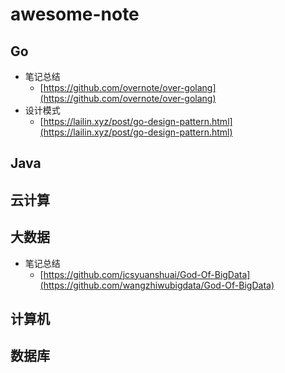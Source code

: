 # awesome-note

## Go

- 笔记总结
  - [https://github.com/overnote/over-golang](https://github.com/overnote/over-golang)
- 设计模式
  - [https://lailin.xyz/post/go-design-pattern.html](https://lailin.xyz/post/go-design-pattern.html)

## Java

## 云计算

## 大数据

- 笔记总结
  - [https://github.com/jcsyuanshuai/God-Of-BigData](https://github.com/wangzhiwubigdata/God-Of-BigData)

## 计算机

## 数据库